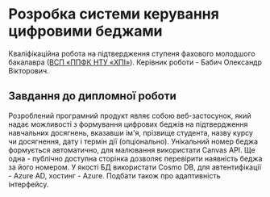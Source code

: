 # Розробка системи керування цифровими беджами
Кваліфікаційна робота на підтвердження ступеня фахового молодшого
бакалавра ([ВСП «ППФК НТУ «ХПІ»](http://polytechnic.poltava.ua)).
Керівник роботи - Бабич Олександр Вікторович.
## Завдання до дипломної роботи
Розроблений програмний продукт являє собою веб-застосунок, який надає можливості з формування цифрових беджів на підтвердження навчальних досягнень, вказавши ім'я, прізвище студента, назву курсу чи досягнення, дату і термін дії (опціонально). Унікальний номер беджа формується автоматично, для малювання використати Canvas API. Ще одна - публічно доступна сторінка дозволяє перевірити наявність беджа за його номером. У якості БД використати Cosmo DB, для автентифікації - Azure AD, хостинг - Azure. Подбати також про адаптивність інтерфейсу.

